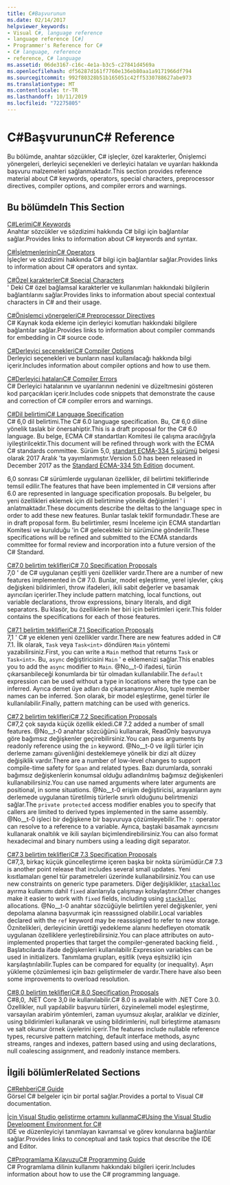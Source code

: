 ```yaml
---
title: C#Başvurunun
ms.date: 02/14/2017
helpviewer_keywords:
- Visual C#, language reference
- language reference [C#]
- Programmer's Reference for C#
- C# language, reference
- reference, C# language
ms.assetid: 06de3167-c16c-4e1a-b3c5-c27841d4569a
ms.openlocfilehash: df56287d161f7760e136eb80aa1a9171966df794
ms.sourcegitcommit: 992f80328b51b165051c42ff5330788627abe973
ms.translationtype: MT
ms.contentlocale: tr-TR
ms.lasthandoff: 10/11/2019
ms.locfileid: "72275805"
---
```

# <a name="c-reference"></a><span data-ttu-id="70c0b-102">C#Başvurunun</span><span class="sxs-lookup"><span data-stu-id="70c0b-102">C# Reference</span></span>
<span data-ttu-id="70c0b-103">Bu bölümde, anahtar sözcükler, C# işleçler, özel karakterler, Önişlemci yönergeleri, derleyici seçenekleri ve derleyici hataları ve uyarıları hakkında başvuru malzemeleri sağlanmaktadır.</span><span class="sxs-lookup"><span data-stu-id="70c0b-103">This section provides reference material about C# keywords, operators, special characters, preprocessor directives, compiler options, and compiler errors and warnings.</span></span>  
  
## <a name="in-this-section"></a><span data-ttu-id="70c0b-104">Bu bölümde</span><span class="sxs-lookup"><span data-stu-id="70c0b-104">In This Section</span></span>  
 [<span data-ttu-id="70c0b-105">C#Lerimi</span><span class="sxs-lookup"><span data-stu-id="70c0b-105">C# Keywords</span></span>](./keywords/index.md)  
 <span data-ttu-id="70c0b-106">Anahtar sözcükler ve sözdizimi hakkında C# bilgi için bağlantılar sağlar.</span><span class="sxs-lookup"><span data-stu-id="70c0b-106">Provides links to information about C# keywords and syntax.</span></span>  
  
 [<span data-ttu-id="70c0b-107">C#İşletmenlerinin</span><span class="sxs-lookup"><span data-stu-id="70c0b-107">C# Operators</span></span>](./operators/index.md)  
 <span data-ttu-id="70c0b-108">İşleçler ve sözdizimi hakkında C# bilgi için bağlantılar sağlar.</span><span class="sxs-lookup"><span data-stu-id="70c0b-108">Provides links to information about C# operators and syntax.</span></span>  

 [<span data-ttu-id="70c0b-109">C#Özel karakterler</span><span class="sxs-lookup"><span data-stu-id="70c0b-109">C# Special Characters</span></span>](./tokens/index.md)  
 <span data-ttu-id="70c0b-110">' Deki C# özel bağlamsal karakterler ve kullanımları hakkındaki bilgilerin bağlantılarını sağlar.</span><span class="sxs-lookup"><span data-stu-id="70c0b-110">Provides links to information about special contextual characters in C# and their usage.</span></span>  

 [<span data-ttu-id="70c0b-111">C#Önişlemci yönergeleri</span><span class="sxs-lookup"><span data-stu-id="70c0b-111">C# Preprocessor Directives</span></span>](./preprocessor-directives/index.md)  
 <span data-ttu-id="70c0b-112">C# Kaynak koda ekleme için derleyici komutları hakkındaki bilgilere bağlantılar sağlar.</span><span class="sxs-lookup"><span data-stu-id="70c0b-112">Provides links to information about compiler commands for embedding in C# source code.</span></span>  
  
 [<span data-ttu-id="70c0b-113">C#Derleyici seçenekleri</span><span class="sxs-lookup"><span data-stu-id="70c0b-113">C# Compiler Options</span></span>](./compiler-options/index.md)  
 <span data-ttu-id="70c0b-114">Derleyici seçenekleri ve bunların nasıl kullanılacağı hakkında bilgi içerir.</span><span class="sxs-lookup"><span data-stu-id="70c0b-114">Includes information about compiler options and how to use them.</span></span>  
  
 [<span data-ttu-id="70c0b-115">C#Derleyici hataları</span><span class="sxs-lookup"><span data-stu-id="70c0b-115">C# Compiler Errors</span></span>](./compiler-messages/index.md)  
 <span data-ttu-id="70c0b-116">C# Derleyici hatalarının ve uyarılarının nedenini ve düzeltmesini gösteren kod parçacıkları içerir.</span><span class="sxs-lookup"><span data-stu-id="70c0b-116">Includes code snippets that demonstrate the cause and correction of C# compiler errors and warnings.</span></span>  
  
 [<span data-ttu-id="70c0b-117">C#Dil belirtimi</span><span class="sxs-lookup"><span data-stu-id="70c0b-117">C# Language Specification</span></span>](../../../_csharplang/spec/introduction.md)  
 <span data-ttu-id="70c0b-118">C# 6,0 dil belirtimi.</span><span class="sxs-lookup"><span data-stu-id="70c0b-118">The C# 6.0 language specification.</span></span> <span data-ttu-id="70c0b-119">Bu, C# 6,0 diline yönelik taslak bir önersahiptir.</span><span class="sxs-lookup"><span data-stu-id="70c0b-119">This is a draft proposal for the C# 6.0 language.</span></span> <span data-ttu-id="70c0b-120">Bu belge, ECMA C# standartları Komitesi ile çalışma aracılığıyla iyileştirilcektir.</span><span class="sxs-lookup"><span data-stu-id="70c0b-120">This document will be refined through work with the ECMA C# standards committee.</span></span> <span data-ttu-id="70c0b-121">Sürüm 5,0, [standart ECMA-334 5 sürümü](https://www.ecma-international.org/publications/files/ECMA-ST/ECMA-334.pdf) belgesi olarak 2017 Aralık 'ta yayımlanmıştır.</span><span class="sxs-lookup"><span data-stu-id="70c0b-121">Version 5.0 has been released in December 2017 as the [Standard ECMA-334 5th Edition](https://www.ecma-international.org/publications/files/ECMA-ST/ECMA-334.pdf) document.</span></span>

<span data-ttu-id="70c0b-122">6,0 sonrası C# sürümlerde uygulanan özellikler, dil belirtimi tekliflerinde temsil edilir.</span><span class="sxs-lookup"><span data-stu-id="70c0b-122">The features that have been implemented in C# versions after 6.0 are represented in language specification proposals.</span></span> <span data-ttu-id="70c0b-123">Bu belgeler, bu yeni özellikleri eklemek için dil belirtimine yönelik değişimleri ' i anlatmaktadır.</span><span class="sxs-lookup"><span data-stu-id="70c0b-123">These documents describe the deltas to the language spec in order to add these new features.</span></span> <span data-ttu-id="70c0b-124">Bunlar taslak teklif formundadır.</span><span class="sxs-lookup"><span data-stu-id="70c0b-124">These are in draft proposal form.</span></span> <span data-ttu-id="70c0b-125">Bu belirtimler, resmi İnceleme için ECMA standartları Komitesi ve kurulduğu 'in C# gelecekteki bir sürümüne gönderilir.</span><span class="sxs-lookup"><span data-stu-id="70c0b-125">These specifications will be refined and submitted to the ECMA standards committee for formal review and incorporation into a future version of the C# Standard.</span></span>

 [<span data-ttu-id="70c0b-126">C#7,0 belirtim teklifleri</span><span class="sxs-lookup"><span data-stu-id="70c0b-126">C# 7.0 Specification Proposals</span></span>](../../../_csharplang/proposals/csharp-7.0/pattern-matching.md)  
 <span data-ttu-id="70c0b-127">7,0 ' de C# uygulanan çeşitli yeni özellikler vardır.</span><span class="sxs-lookup"><span data-stu-id="70c0b-127">There are a number of new features implemented in C# 7.0.</span></span> <span data-ttu-id="70c0b-128">Bunlar, model eşleştirme, yerel işlevler, çıkış değişkeni bildirimleri, throw ifadeleri, ikili sabit değerler ve basamak ayırıcıları içerirler.</span><span class="sxs-lookup"><span data-stu-id="70c0b-128">They include pattern matching, local functions, out variable declarations, throw expressions, binary literals, and digit separators.</span></span> <span data-ttu-id="70c0b-129">Bu klasör, bu özelliklerin her biri için belirtimleri içerir.</span><span class="sxs-lookup"><span data-stu-id="70c0b-129">This folder contains the specifications for each of those features.</span></span>
  
 [<span data-ttu-id="70c0b-130">C#7,1 belirtim teklifleri</span><span class="sxs-lookup"><span data-stu-id="70c0b-130">C# 7.1 Specification Proposals</span></span>](../../../_csharplang/proposals/csharp-7.1/async-main.md)  
 <span data-ttu-id="70c0b-131">7,1 ' C# ye eklenen yeni özellikler vardır.</span><span class="sxs-lookup"><span data-stu-id="70c0b-131">There are new features added in C# 7.1.</span></span> <span data-ttu-id="70c0b-132">İlk olarak, `Task` veya `Task<int>` döndüren `Main` yöntemi yazabilirsiniz.</span><span class="sxs-lookup"><span data-stu-id="70c0b-132">First, you can write a `Main` method that returns `Task` or `Task<int>`.</span></span> <span data-ttu-id="70c0b-133">Bu, `async` değiştiricisini `Main` ' e eklemenizi sağlar.</span><span class="sxs-lookup"><span data-stu-id="70c0b-133">This enables you to add the `async` modifier to `Main`.</span></span> <span data-ttu-id="70c0b-134">@No__t-0 ifadesi, türün çıkarsanbileceği konumlarda bir tür olmadan kullanılabilir.</span><span class="sxs-lookup"><span data-stu-id="70c0b-134">The `default` expression can be used without a type in locations where the type can be inferred.</span></span> <span data-ttu-id="70c0b-135">Ayrıca demet üye adları da çıkarsanamıyor.</span><span class="sxs-lookup"><span data-stu-id="70c0b-135">Also, tuple member names can be inferred.</span></span> <span data-ttu-id="70c0b-136">Son olarak, bir model eşleştirme, genel türler ile kullanılabilir.</span><span class="sxs-lookup"><span data-stu-id="70c0b-136">Finally, pattern matching can be used with generics.</span></span>

 [<span data-ttu-id="70c0b-137">C#7,2 belirtim teklifleri</span><span class="sxs-lookup"><span data-stu-id="70c0b-137">C# 7.2 Specification Proposals</span></span>](../../../_csharplang/proposals/csharp-7.2/readonly-ref.md)  
 <span data-ttu-id="70c0b-138">C#7,2 çok sayıda küçük özellik ekledi.</span><span class="sxs-lookup"><span data-stu-id="70c0b-138">C# 7.2 added a number of small features.</span></span> <span data-ttu-id="70c0b-139">@No__t-0 anahtar sözcüğünü kullanarak, ReadOnly başvuruya göre bağımsız değişkenler geçirebilirsiniz.</span><span class="sxs-lookup"><span data-stu-id="70c0b-139">You can pass arguments by readonly reference using the `in` keyword.</span></span> <span data-ttu-id="70c0b-140">@No__t-0 ve ilgili türler için derleme zamanı güvenliğini desteklemeye yönelik bir dizi alt düzey değişiklik vardır.</span><span class="sxs-lookup"><span data-stu-id="70c0b-140">There are a number of low-level changes to support compile-time safety for `Span` and related types.</span></span> <span data-ttu-id="70c0b-141">Bazı durumlarda, sonraki bağımsız değişkenlerin konumsal olduğu adlandırılmış bağımsız değişkenleri kullanabilirsiniz.</span><span class="sxs-lookup"><span data-stu-id="70c0b-141">You can use named arguments where later arguments are positional, in some situations.</span></span> <span data-ttu-id="70c0b-142">@No__t-0 erişim değiştiricisi, arayanların aynı derlemede uygulanan türetilmiş türlerle sınırlı olduğunu belirtmenizi sağlar.</span><span class="sxs-lookup"><span data-stu-id="70c0b-142">The `private protected` access modifier enables you to specify that callers are limited to derived types implemented in the same assembly.</span></span> <span data-ttu-id="70c0b-143">@No__t-0 işleci bir değişkene bir başvuruya çözümleyebilir.</span><span class="sxs-lookup"><span data-stu-id="70c0b-143">The `?:` operator can resolve to a reference to a variable.</span></span> <span data-ttu-id="70c0b-144">Ayrıca, baştaki basamak ayırıcısını kullanarak onaltılık ve ikili sayıları biçimlendirebilirsiniz.</span><span class="sxs-lookup"><span data-stu-id="70c0b-144">You can also format hexadecimal and binary numbers using a leading digit separator.</span></span>

 [<span data-ttu-id="70c0b-145">C#7,3 belirtim teklifleri</span><span class="sxs-lookup"><span data-stu-id="70c0b-145">C# 7.3 Specification Proposals</span></span>](../../../_csharplang/proposals/csharp-7.3/blittable.md)  
 <span data-ttu-id="70c0b-146">C#7,3, birkaç küçük güncelleştirme içeren başka bir nokta sürümüdür.</span><span class="sxs-lookup"><span data-stu-id="70c0b-146">C# 7.3 is another point release that includes several small updates.</span></span> <span data-ttu-id="70c0b-147">Yeni kısıtlamaları genel tür parametreleri üzerinde kullanabilirsiniz.</span><span class="sxs-lookup"><span data-stu-id="70c0b-147">You can use new constraints on generic type parameters.</span></span> <span data-ttu-id="70c0b-148">Diğer değişiklikler, [`stackalloc`](./operators/stackalloc.md) ayırma kullanımı dahil `fixed` alanlarıyla çalışmayı kolaylaştırır.</span><span class="sxs-lookup"><span data-stu-id="70c0b-148">Other changes make it easier to work with `fixed` fields, including using [`stackalloc`](./operators/stackalloc.md) allocations.</span></span> <span data-ttu-id="70c0b-149">@No__t-0 anahtar sözcüğüyle belirtilen yerel değişkenler, yeni depolama alanına başvurmak için reasssigned olabilir.</span><span class="sxs-lookup"><span data-stu-id="70c0b-149">Local variables declared with the `ref` keyword may be reasssigned to refer to new storage.</span></span> <span data-ttu-id="70c0b-150">Öznitelikleri, derleyicinin ürettiği yedekleme alanını hedefleyen otomatik uygulanan özelliklere yerleştirebilirsiniz.</span><span class="sxs-lookup"><span data-stu-id="70c0b-150">You can place attributes on auto-implemented properties that target the compiler-generated backing field.</span></span> <span data-ttu-id="70c0b-151">, Başlatıcılarda ifade değişkenleri kullanılabilir.</span><span class="sxs-lookup"><span data-stu-id="70c0b-151">Expression variables can be used in initializers.</span></span> <span data-ttu-id="70c0b-152">Tanımlama grupları, eşitlik (veya eşitsizlik) için karşılaştırılabilir.</span><span class="sxs-lookup"><span data-stu-id="70c0b-152">Tuples can be compared for equality (or inequality).</span></span> <span data-ttu-id="70c0b-153">Aşırı yükleme çözümlemesi için bazı geliştirmeler de vardır.</span><span class="sxs-lookup"><span data-stu-id="70c0b-153">There have also been some improvements to overload resolution.</span></span>
  
 [<span data-ttu-id="70c0b-154">C#8,0 belirtim teklifleri</span><span class="sxs-lookup"><span data-stu-id="70c0b-154">C# 8.0 Specification Proposals</span></span>](../../../_csharplang/proposals/csharp-8.0/nullable-reference-types.md)  
 <span data-ttu-id="70c0b-155">C#8,0, .NET Core 3,0 ile kullanılabilir.</span><span class="sxs-lookup"><span data-stu-id="70c0b-155">C# 8.0 is available with .NET Core 3.0.</span></span> <span data-ttu-id="70c0b-156">Özellikler, null yapılabilir başvuru türleri, özyinelemeli model eşleştirme, varsayılan arabirim yöntemleri, zaman uyumsuz akışlar, aralıklar ve dizinler, using bildirimleri kullanarak ve using bildirimlerini, null birleştirme atamasını ve salt okunur örnek üyelerini içerir.</span><span class="sxs-lookup"><span data-stu-id="70c0b-156">The features include nullable reference types, recursive pattern matching, default interface methods, async streams, ranges and indexes, pattern based using and using declarations, null coalescing assignment, and readonly instance members.</span></span>
  
## <a name="related-sections"></a><span data-ttu-id="70c0b-157">İlgili bölümler</span><span class="sxs-lookup"><span data-stu-id="70c0b-157">Related Sections</span></span>  

 [<span data-ttu-id="70c0b-158">C#Rehberi</span><span class="sxs-lookup"><span data-stu-id="70c0b-158">C# Guide</span></span>](../index.md)  
 <span data-ttu-id="70c0b-159">Görsel C# belgeler için bir portal sağlar.</span><span class="sxs-lookup"><span data-stu-id="70c0b-159">Provides a portal to Visual C# documentation.</span></span>  
  
 [<span data-ttu-id="70c0b-160">İçin Visual Studio geliştirme ortamını kullanmaC#</span><span class="sxs-lookup"><span data-stu-id="70c0b-160">Using the Visual Studio Development Environment for C#</span></span>](/visualstudio/get-started/csharp)  
 <span data-ttu-id="70c0b-161">IDE ve düzenleyiciyi tanımlayan kavramsal ve görev konularına bağlantılar sağlar.</span><span class="sxs-lookup"><span data-stu-id="70c0b-161">Provides links to conceptual and task topics that describe the IDE and Editor.</span></span>  
  
 [<span data-ttu-id="70c0b-162">C#Programlama Kılavuzu</span><span class="sxs-lookup"><span data-stu-id="70c0b-162">C# Programming Guide</span></span>](../programming-guide/index.md)  
 <span data-ttu-id="70c0b-163">C# Programlama dilinin kullanımı hakkındaki bilgileri içerir.</span><span class="sxs-lookup"><span data-stu-id="70c0b-163">Includes information about how to use the C# programming language.</span></span>
